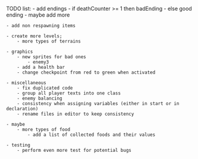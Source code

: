 TODO list:
    - add endings
		- if deathCounter >= 1 then badEnding
		- else good ending
		- maybe add more
		
	- add non respawning items
	
    - create more levels;
		- more types of terrains
		
	- graphics
		- new sprites for bad ones
			- enemy3
		- add a health bar
		- change checkpoint from red to green when activated
		
	- miscellaneous
		- fix duplicated code
		- group all player texts into one class
		- enemy balancing
		- consistency when assigning variables (either in start or in declaration)
		- rename files in editor to keep consistency
		
	- maybe
		- more types of food
			- add a list of collected foods and their values
		
	- testing
		- perform even more test for potential bugs
	